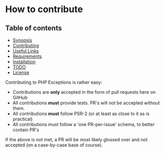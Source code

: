 # How to contribute

## Table of contents
 - [Synopsis](https://github.com/jason-napolitano/PHP-Exceptions/blob/master/README.md#synopsis)
 - [Contributing](https://github.com/jason-napolitano/PHP-Exceptions/blob/master/CONTRIBUTING.md)
 - [Useful Links](https://github.com/jason-napolitano/PHP-Exceptions/blob/master/README.md#useful-links)
 - [Requirements](https://github.com/jason-napolitano/PHP-Exceptions/blob/master/README.md#requirements)
 - [Installation](https://github.com/jason-napolitano/PHP-Exceptions/blob/master/README.md#installation)
 - [TODO](https://github.com/jason-napolitano/PHP-Exceptions/blob/master/README.md#todo)
 - [License](https://github.com/jason-napolitano/PHP-Exceptions/blob/master/README.md#license)

Contributing to PHP Exceptions is rather easy:
 - Contributions are **only** accepted in the form of pull requests here on GitHub
 - All contributions **must** provide tests. PR's will not be accepted without 
   them.
 - All contributions **must** follow PSR-2 (or at least as close to it as is practical)
 - All contributions must follow a 'one PR-per-issue' schema, to better contain PR's
 
If the above is not met, a PR will be most likely glossed over and not accepted (on a case-by-case 
base of course).
